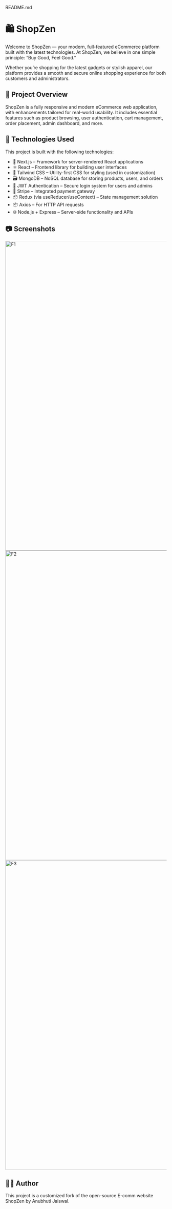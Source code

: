 README.md

# 🛍️ ShopZen

Welcome to ShopZen — your modern, full-featured eCommerce platform built with the latest technologies. At ShopZen, we believe in one simple principle: “Buy Good, Feel Good.”

Whether you’re shopping for the latest gadgets or stylish apparel, our platform provides a smooth and secure online shopping experience for both customers and administrators.

## 🌟 Project Overview

ShopZen is a fully responsive and modern eCommerce web application, with enhancements tailored for real-world usability. It includes essential features such as product browsing, user authentication, cart management, order placement, admin dashboard, and more.

## 🧰 Technologies Used

This project is built with the following technologies:

- 🚀 Next.js – Framework for server-rendered React applications
- ⚛️ React – Frontend library for building user interfaces
- 💅 Tailwind CSS – Utility-first CSS for styling (used in customization)
- 🗃️ MongoDB – NoSQL database for storing products, users, and orders
- 🔐 JWT Authentication – Secure login system for users and admins
- 🧾 Stripe – Integrated payment gateway
- 📦 Redux (via useReducer/useContext) – State management solution
- 📦 Axios – For HTTP API requests
- 🌐 Node.js + Express – Server-side functionality and APIs

## 📷 Screenshots
<img width="967" alt="F1" src="https://github.com/user-attachments/assets/a29e6126-1bb2-40a3-b889-ca16804c120a" />
<img width="967" alt="F2" src="https://github.com/user-attachments/assets/0d6f2bc5-00c9-4c20-a1cb-5660979e173a" />
<img width="967" alt="F3" src="https://github.com/user-attachments/assets/e3d006fd-457b-43c1-b489-236442492105" />

## 👨‍💻 Author

This project is a customized fork of the open-source E-comm website ShopZen by Anubhuti Jaiswal.

